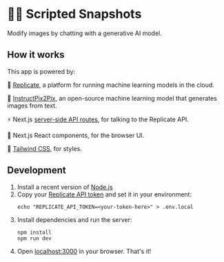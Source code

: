 # 👩‍🎨 Scripted Snapshots

Modify images by chatting with a generative AI model.



## How it works

This app is powered by:

🚀 [Replicate](https://replicate.com), a platform for running machine learning models in the cloud.

🎨 [InstructPix2Pix](https://replicate.com/timothybrooks/instruct-pix2pix), an open-source machine learning model that generates images from text.



⚡️ Next.js [server-side API routes](pages/api), for talking to the Replicate API.

👀 Next.js React components, for the browser UI.

🍃 [Tailwind CSS](https://tailwindcss.com/), for styles.


## Development

1. Install a recent version of [Node.js](https://nodejs.org/)
1. Copy your [Replicate API token](https://replicate.com) and set it in your environment:
    ```
    echo "REPLICATE_API_TOKEN=<your-token-here>" > .env.local
    ````
1. Install dependencies and run the server:
    ```
    npm install
    npm run dev
    ```
1. Open [localhost:3000](http://localhost:3000) in your browser. That's it!
